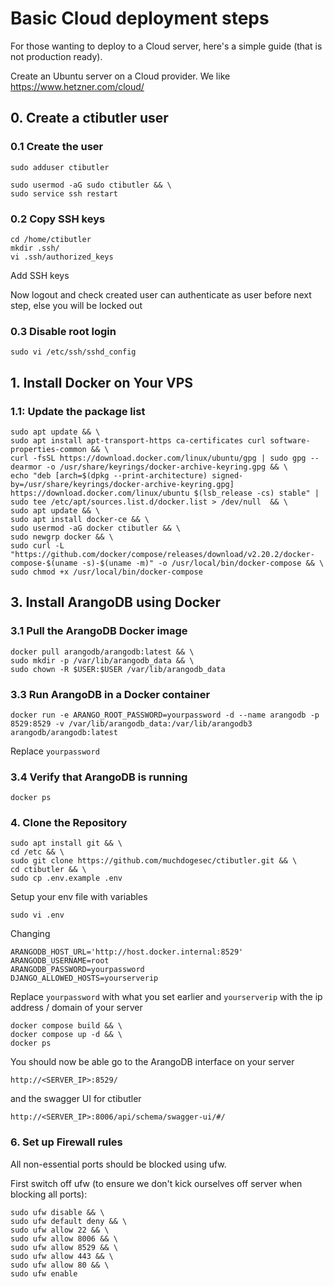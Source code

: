 # Basic Cloud deployment steps

For those wanting to deploy to a Cloud server, here's a simple guide (that is not production ready).

Create an Ubuntu server on a Cloud provider. We like https://www.hetzner.com/cloud/

## 0. Create a ctibutler user

### 0.1 Create the user

```shell
sudo adduser ctibutler
```

```shell
sudo usermod -aG sudo ctibutler && \
sudo service ssh restart
```

### 0.2 Copy SSH keys

```shell
cd /home/ctibutler
mkdir .ssh/
vi .ssh/authorized_keys
```

Add SSH keys

Now logout and check created user can authenticate as user before next step, else you will be locked out

### 0.3 Disable root login

```shell
sudo vi /etc/ssh/sshd_config
```

## 1. Install Docker on Your VPS

### 1.1: Update the package list

```shell
sudo apt update && \
sudo apt install apt-transport-https ca-certificates curl software-properties-common && \
curl -fsSL https://download.docker.com/linux/ubuntu/gpg | sudo gpg --dearmor -o /usr/share/keyrings/docker-archive-keyring.gpg && \
echo "deb [arch=$(dpkg --print-architecture) signed-by=/usr/share/keyrings/docker-archive-keyring.gpg] https://download.docker.com/linux/ubuntu $(lsb_release -cs) stable" | sudo tee /etc/apt/sources.list.d/docker.list > /dev/null  && \
sudo apt update && \
sudo apt install docker-ce && \
sudo usermod -aG docker ctibutler && \
sudo newgrp docker && \
sudo curl -L "https://github.com/docker/compose/releases/download/v2.20.2/docker-compose-$(uname -s)-$(uname -m)" -o /usr/local/bin/docker-compose && \
sudo chmod +x /usr/local/bin/docker-compose
```

## 3. Install ArangoDB using Docker

### 3.1 Pull the ArangoDB Docker image

```shell
docker pull arangodb/arangodb:latest && \
sudo mkdir -p /var/lib/arangodb_data && \
sudo chown -R $USER:$USER /var/lib/arangodb_data
```

### 3.3  Run ArangoDB in a Docker container

```shell
docker run -e ARANGO_ROOT_PASSWORD=yourpassword -d --name arangodb -p 8529:8529 -v /var/lib/arangodb_data:/var/lib/arangodb3 arangodb/arangodb:latest
```

Replace `yourpassword`

### 3.4 Verify that ArangoDB is running

```shell
docker ps
```

### 4. Clone the Repository

```shell
sudo apt install git && \
cd /etc && \
sudo git clone https://github.com/muchdogesec/ctibutler.git && \
cd ctibutler && \
sudo cp .env.example .env
```

Setup your env file with variables

```shell
sudo vi .env
```

Changing

```
ARANGODB_HOST_URL='http://host.docker.internal:8529'
ARANGODB_USERNAME=root
ARANGODB_PASSWORD=yourpassword
DJANGO_ALLOWED_HOSTS=yourserverip
```

Replace `yourpassword` with what you set earlier and `yourserverip` with the ip address / domain of your server

```shell
docker compose build && \
docker compose up -d && \
docker ps
```

You should now be able go to the ArangoDB interface on your server

`http://<SERVER_IP>:8529/`

and the swagger UI for ctibutler

`http://<SERVER_IP>:8006/api/schema/swagger-ui/#/`


### 6. Set up Firewall rules

All non-essential ports should be blocked using ufw.

First switch off ufw (to ensure we don't kick ourselves off server when blocking all ports): 

```shell
sudo ufw disable && \
sudo ufw default deny && \
sudo ufw allow 22 && \
sudo ufw allow 8006 && \
sudo ufw allow 8529 && \
sudo ufw allow 443 && \
sudo ufw allow 80 && \
sudo ufw enable
```